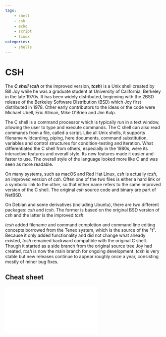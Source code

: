 ```yaml
---
tags:
    - shell
    - csh
    - echo
    - script
    - linux
categories:
    - shells
---
```


# CSH

The ***C shell*** (***csh*** or the improved version, ***tcsh***) is a Unix shell created by Bill Joy while he was a graduate student at University of California, Berkeley in the late 1970s. It has been widely distributed, beginning with the 2BSD release of the Berkeley Software Distribution (BSD) which Joy first distributed in 1978. Other early contributors to the ideas or the code were Michael Ubell, Eric Allman, Mike O'Brien and Jim Kulp.

The C shell is a command processor which is typically run in a text window, allowing the user to type and execute commands. The C shell can also read commands from a file, called a script. Like all Unix shells, it supports filename wildcarding, piping, here documents, command substitution, variables and control structures for condition-testing and iteration. What differentiated the C shell from others, especially in the 1980s, were its interactive features and overall style. Its new features made it easier and faster to use. The overall style of the language looked more like C and was seen as more readable.

On many systems, such as macOS and Red Hat Linux, *csh* is actually *tcsh*, an improved version of *csh*. Often one of the two files is either a hard link or a symbolic link to the other, so that either name refers to the same improved version of the C shell. The original *csh* source code and binary are part of NetBSD.

On Debian and some derivatives (including Ubuntu), there are two different packages: *csh* and *tcsh*. The former is based on the original BSD version of *csh* and the latter is the improved *tcsh*.

*tcsh* added filename and command completion and command line editing concepts borrowed from the Tenex system, which is the source of the "t". Because it only added functionality and did not change what already existed, *tcsh* remained backward compatible with the original C shell. Though it started as a side branch from the original source tree Joy had created, *tcsh* is now the main branch for ongoing development. *tcsh* is very stable but new releases continue to appear roughly once a year, consisting mostly of minor bug fixes.

## Cheat sheet

![CSH cheat sheet](assets/csh.pdf)
